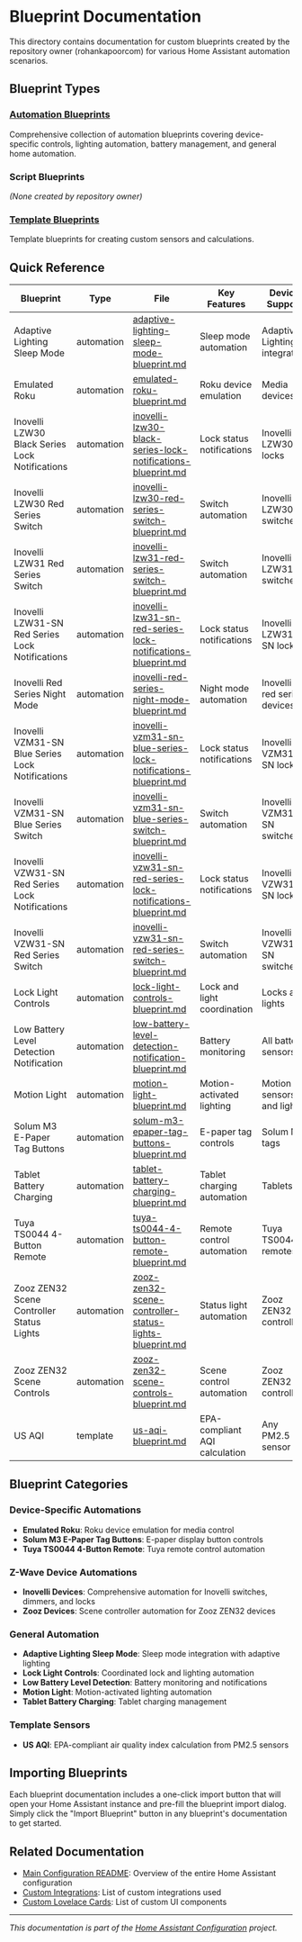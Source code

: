 # Blueprint Documentation

This directory contains documentation for custom blueprints created by the repository owner (rohankapoorcom) for various Home Assistant automation scenarios.

## Blueprint Types

### [Automation Blueprints](automation/README.md)
Comprehensive collection of automation blueprints covering device-specific controls, lighting automation, battery management, and general home automation.

### Script Blueprints
*(None created by repository owner)*

### [Template Blueprints](template/README.md)
Template blueprints for creating custom sensors and calculations.

## Quick Reference

| Blueprint | Type | File | Key Features | Device Support |
|-----------|------|------|--------------|----------------|
| Adaptive Lighting Sleep Mode | automation | [adaptive-lighting-sleep-mode-blueprint.md](automation/adaptive-lighting-sleep-mode-blueprint.md) | Sleep mode automation | Adaptive Lighting integration |
| Emulated Roku | automation | [emulated-roku-blueprint.md](automation/emulated-roku-blueprint.md) | Roku device emulation | Media devices |
| Inovelli LZW30 Black Series Lock Notifications | automation | [inovelli-lzw30-black-series-lock-notifications-blueprint.md](automation/inovelli-lzw30-black-series-lock-notifications-blueprint.md) | Lock status notifications | Inovelli LZW30 locks |
| Inovelli LZW30 Red Series Switch | automation | [inovelli-lzw30-red-series-switch-blueprint.md](automation/inovelli-lzw30-red-series-switch-blueprint.md) | Switch automation | Inovelli LZW30 switches |
| Inovelli LZW31 Red Series Switch | automation | [inovelli-lzw31-red-series-switch-blueprint.md](automation/inovelli-lzw31-red-series-switch-blueprint.md) | Switch automation | Inovelli LZW31 switches |
| Inovelli LZW31-SN Red Series Lock Notifications | automation | [inovelli-lzw31-sn-red-series-lock-notifications-blueprint.md](automation/inovelli-lzw31-sn-red-series-lock-notifications-blueprint.md) | Lock status notifications | Inovelli LZW31-SN locks |
| Inovelli Red Series Night Mode | automation | [inovelli-red-series-night-mode-blueprint.md](automation/inovelli-red-series-night-mode-blueprint.md) | Night mode automation | Inovelli red series devices |
| Inovelli VZM31-SN Blue Series Lock Notifications | automation | [inovelli-vzm31-sn-blue-series-lock-notifications-blueprint.md](automation/inovelli-vzm31-sn-blue-series-lock-notifications-blueprint.md) | Lock status notifications | Inovelli VZM31-SN locks |
| Inovelli VZM31-SN Blue Series Switch | automation | [inovelli-vzm31-sn-blue-series-switch-blueprint.md](automation/inovelli-vzm31-sn-blue-series-switch-blueprint.md) | Switch automation | Inovelli VZM31-SN switches |
| Inovelli VZW31-SN Red Series Lock Notifications | automation | [inovelli-vzw31-sn-red-series-lock-notifications-blueprint.md](automation/inovelli-vzw31-sn-red-series-lock-notifications-blueprint.md) | Lock status notifications | Inovelli VZW31-SN locks |
| Inovelli VZW31-SN Red Series Switch | automation | [inovelli-vzw31-sn-red-series-switch-blueprint.md](automation/inovelli-vzw31-sn-red-series-switch-blueprint.md) | Switch automation | Inovelli VZW31-SN switches |
| Lock Light Controls | automation | [lock-light-controls-blueprint.md](automation/lock-light-controls-blueprint.md) | Lock and light coordination | Locks and lights |
| Low Battery Level Detection Notification | automation | [low-battery-level-detection-notification-blueprint.md](automation/low-battery-level-detection-notification-blueprint.md) | Battery monitoring | All battery sensors |
| Motion Light | automation | [motion-light-blueprint.md](automation/motion-light-blueprint.md) | Motion-activated lighting | Motion sensors and lights |
| Solum M3 E-Paper Tag Buttons | automation | [solum-m3-epaper-tag-buttons-blueprint.md](automation/solum-m3-epaper-tag-buttons-blueprint.md) | E-paper tag controls | Solum M3 tags |
| Tablet Battery Charging | automation | [tablet-battery-charging-blueprint.md](automation/tablet-battery-charging-blueprint.md) | Tablet charging automation | Tablets |
| Tuya TS0044 4-Button Remote | automation | [tuya-ts0044-4-button-remote-blueprint.md](automation/tuya-ts0044-4-button-remote-blueprint.md) | Remote control automation | Tuya TS0044 remotes |
| Zooz ZEN32 Scene Controller Status Lights | automation | [zooz-zen32-scene-controller-status-lights-blueprint.md](automation/zooz-zen32-scene-controller-status-lights-blueprint.md) | Status light automation | Zooz ZEN32 controllers |
| Zooz ZEN32 Scene Controls | automation | [zooz-zen32-scene-controls-blueprint.md](automation/zooz-zen32-scene-controls-blueprint.md) | Scene control automation | Zooz ZEN32 controllers |
| US AQI | template | [us-aqi-blueprint.md](template/us-aqi-blueprint.md) | EPA-compliant AQI calculation | Any PM2.5 sensor |

## Blueprint Categories

### Device-Specific Automations
- **Emulated Roku**: Roku device emulation for media control
- **Solum M3 E-Paper Tag Buttons**: E-paper display button controls
- **Tuya TS0044 4-Button Remote**: Tuya remote control automation

### Z-Wave Device Automations
- **Inovelli Devices**: Comprehensive automation for Inovelli switches, dimmers, and locks
- **Zooz Devices**: Scene controller automation for Zooz ZEN32 devices

### General Automation
- **Adaptive Lighting Sleep Mode**: Sleep mode integration with adaptive lighting
- **Lock Light Controls**: Coordinated lock and lighting automation
- **Low Battery Level Detection**: Battery monitoring and notifications
- **Motion Light**: Motion-activated lighting automation
- **Tablet Battery Charging**: Tablet charging management

### Template Sensors
- **US AQI**: EPA-compliant air quality index calculation from PM2.5 sensors

## Importing Blueprints

Each blueprint documentation includes a one-click import button that will open your Home Assistant instance and pre-fill the blueprint import dialog. Simply click the "Import Blueprint" button in any blueprint's documentation to get started.

## Related Documentation

- [Main Configuration README](../../README.md): Overview of the entire Home Assistant configuration
- [Custom Integrations](../../README.md#custom-integrations): List of custom integrations used
- [Custom Lovelace Cards](../../README.md#custom-lovelace-cards): List of custom UI components

---

*This documentation is part of the [Home Assistant Configuration](https://github.com/rohankapoorcom/homeassistant-config) project.*
